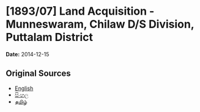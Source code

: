 # [1893/07] Land Acquisition - Munneswaram, Chilaw D/S Division, Puttalam District

**Date:** 2014-12-15

## Original Sources

- [English](https://documents.gov.lk/view/extra-gazettes/2014/12/1893-07_E.pdf)
- [සිංහල](https://documents.gov.lk/view/extra-gazettes/2014/12/1893-07_S.pdf)
- [தமிழ்](https://documents.gov.lk/view/extra-gazettes/2014/12/1893-07_T.pdf)
